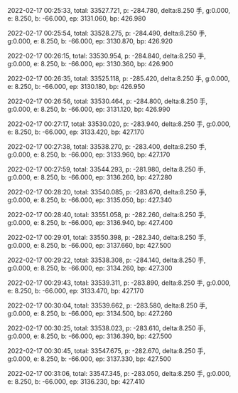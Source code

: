 2022-02-17 00:25:33, total: 33527.721, p: -284.780, delta:8.250 手, g:0.000, e: 8.250, b: -66.000, ep: 3131.060, bp: 426.980

2022-02-17 00:25:54, total: 33528.275, p: -284.490, delta:8.250 手, g:0.000, e: 8.250, b: -66.000, ep: 3130.870, bp: 426.920

2022-02-17 00:26:15, total: 33530.954, p: -284.840, delta:8.250 手, g:0.000, e: 8.250, b: -66.000, ep: 3130.360, bp: 426.900

2022-02-17 00:26:35, total: 33525.118, p: -285.420, delta:8.250 手, g:0.000, e: 8.250, b: -66.000, ep: 3130.180, bp: 426.950

2022-02-17 00:26:56, total: 33530.464, p: -284.800, delta:8.250 手, g:0.000, e: 8.250, b: -66.000, ep: 3131.120, bp: 426.990

2022-02-17 00:27:17, total: 33530.020, p: -283.940, delta:8.250 手, g:0.000, e: 8.250, b: -66.000, ep: 3133.420, bp: 427.170

2022-02-17 00:27:38, total: 33538.270, p: -283.400, delta:8.250 手, g:0.000, e: 8.250, b: -66.000, ep: 3133.960, bp: 427.170

2022-02-17 00:27:59, total: 33544.293, p: -281.980, delta:8.250 手, g:0.000, e: 8.250, b: -66.000, ep: 3136.260, bp: 427.280

2022-02-17 00:28:20, total: 33540.085, p: -283.670, delta:8.250 手, g:0.000, e: 8.250, b: -66.000, ep: 3135.050, bp: 427.340

2022-02-17 00:28:40, total: 33551.058, p: -282.260, delta:8.250 手, g:0.000, e: 8.250, b: -66.000, ep: 3136.940, bp: 427.400

2022-02-17 00:29:01, total: 33550.398, p: -282.340, delta:8.250 手, g:0.000, e: 8.250, b: -66.000, ep: 3137.660, bp: 427.500

2022-02-17 00:29:22, total: 33538.308, p: -284.140, delta:8.250 手, g:0.000, e: 8.250, b: -66.000, ep: 3134.260, bp: 427.300

2022-02-17 00:29:43, total: 33539.311, p: -283.890, delta:8.250 手, g:0.000, e: 8.250, b: -66.000, ep: 3133.470, bp: 427.170

2022-02-17 00:30:04, total: 33539.662, p: -283.580, delta:8.250 手, g:0.000, e: 8.250, b: -66.000, ep: 3134.500, bp: 427.260

2022-02-17 00:30:25, total: 33538.023, p: -283.610, delta:8.250 手, g:0.000, e: 8.250, b: -66.000, ep: 3136.390, bp: 427.500

2022-02-17 00:30:45, total: 33547.675, p: -282.670, delta:8.250 手, g:0.000, e: 8.250, b: -66.000, ep: 3137.330, bp: 427.500

2022-02-17 00:31:06, total: 33547.345, p: -283.050, delta:8.250 手, g:0.000, e: 8.250, b: -66.000, ep: 3136.230, bp: 427.410